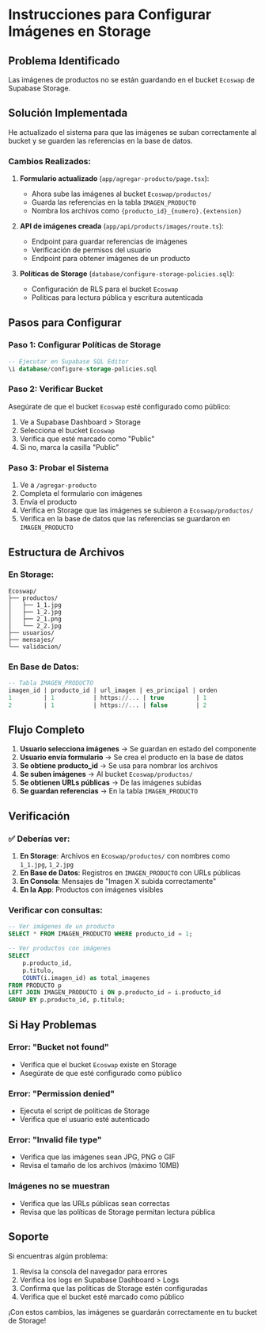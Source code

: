 # Instrucciones para Configurar Imágenes en Storage

## Problema Identificado

Las imágenes de productos no se están guardando en el bucket `Ecoswap` de Supabase Storage.

## Solución Implementada

He actualizado el sistema para que las imágenes se suban correctamente al bucket y se guarden las referencias en la base de datos.

### **Cambios Realizados:**

1. **Formulario actualizado** (`app/agregar-producto/page.tsx`):
   - Ahora sube las imágenes al bucket `Ecoswap/productos/`
   - Guarda las referencias en la tabla `IMAGEN_PRODUCTO`
   - Nombra los archivos como `{producto_id}_{numero}.{extension}`

2. **API de imágenes creada** (`app/api/products/images/route.ts`):
   - Endpoint para guardar referencias de imágenes
   - Verificación de permisos del usuario
   - Endpoint para obtener imágenes de un producto

3. **Políticas de Storage** (`database/configure-storage-policies.sql`):
   - Configuración de RLS para el bucket `Ecoswap`
   - Políticas para lectura pública y escritura autenticada

## Pasos para Configurar

### **Paso 1: Configurar Políticas de Storage**
```sql
-- Ejecutar en Supabase SQL Editor
\i database/configure-storage-policies.sql
```

### **Paso 2: Verificar Bucket**
Asegúrate de que el bucket `Ecoswap` esté configurado como público:
1. Ve a Supabase Dashboard > Storage
2. Selecciona el bucket `Ecoswap`
3. Verifica que esté marcado como "Public"
4. Si no, marca la casilla "Public"

### **Paso 3: Probar el Sistema**
1. Ve a `/agregar-producto`
2. Completa el formulario con imágenes
3. Envía el producto
4. Verifica en Storage que las imágenes se subieron a `Ecoswap/productos/`
5. Verifica en la base de datos que las referencias se guardaron en `IMAGEN_PRODUCTO`

## Estructura de Archivos

### **En Storage:**
```
Ecoswap/
├── productos/
│   ├── 1_1.jpg
│   ├── 1_2.jpg
│   ├── 2_1.png
│   └── 2_2.jpg
├── usuarios/
├── mensajes/
└── validacion/
```

### **En Base de Datos:**
```sql
-- Tabla IMAGEN_PRODUCTO
imagen_id | producto_id | url_imagen | es_principal | orden
1         | 1           | https://... | true         | 1
2         | 1           | https://... | false        | 2
```

## Flujo Completo

1. **Usuario selecciona imágenes** → Se guardan en estado del componente
2. **Usuario envía formulario** → Se crea el producto en la base de datos
3. **Se obtiene producto_id** → Se usa para nombrar los archivos
4. **Se suben imágenes** → Al bucket `Ecoswap/productos/`
5. **Se obtienen URLs públicas** → De las imágenes subidas
6. **Se guardan referencias** → En la tabla `IMAGEN_PRODUCTO`

## Verificación

### **✅ Deberías ver:**
1. **En Storage**: Archivos en `Ecoswap/productos/` con nombres como `1_1.jpg`, `1_2.jpg`
2. **En Base de Datos**: Registros en `IMAGEN_PRODUCTO` con URLs públicas
3. **En Consola**: Mensajes de "Imagen X subida correctamente"
4. **En la App**: Productos con imágenes visibles

### **Verificar con consultas:**
```sql
-- Ver imágenes de un producto
SELECT * FROM IMAGEN_PRODUCTO WHERE producto_id = 1;

-- Ver productos con imágenes
SELECT 
    p.producto_id,
    p.titulo,
    COUNT(i.imagen_id) as total_imagenes
FROM PRODUCTO p
LEFT JOIN IMAGEN_PRODUCTO i ON p.producto_id = i.producto_id
GROUP BY p.producto_id, p.titulo;
```

## Si Hay Problemas

### **Error: "Bucket not found"**
- Verifica que el bucket `Ecoswap` existe en Storage
- Asegúrate de que esté configurado como público

### **Error: "Permission denied"**
- Ejecuta el script de políticas de Storage
- Verifica que el usuario esté autenticado

### **Error: "Invalid file type"**
- Verifica que las imágenes sean JPG, PNG o GIF
- Revisa el tamaño de los archivos (máximo 10MB)

### **Imágenes no se muestran**
- Verifica que las URLs públicas sean correctas
- Revisa que las políticas de Storage permitan lectura pública

## Soporte

Si encuentras algún problema:
1. Revisa la consola del navegador para errores
2. Verifica los logs en Supabase Dashboard > Logs
3. Confirma que las políticas de Storage estén configuradas
4. Verifica que el bucket esté marcado como público

¡Con estos cambios, las imágenes se guardarán correctamente en tu bucket de Storage!
